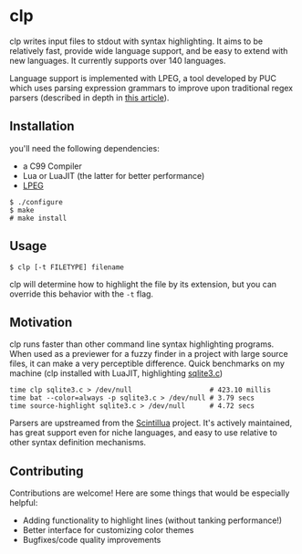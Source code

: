 # clp

clp writes input files to stdout with syntax highlighting.
It aims to be relatively fast, provide wide language support, and be easy
to extend with new languages. It currently supports over 140 languages.

Language support is implemented with LPEG, a tool developed by PUC which uses
parsing expression grammars to improve upon traditional regex parsers
(described in depth in [this article](http://www.inf.puc-rio.br/~roberto/docs/peg.pdf)).

## Installation

you'll need the following dependencies:

- a C99 Compiler
- Lua or LuaJIT (the latter for better performance)
- [LPEG](http://www.inf.puc-rio.br/~roberto/lpeg/)
```
$ ./configure
$ make
# make install
```

## Usage

```
$ clp [-t FILETYPE] filename
```

clp will determine how to highlight the file by its extension, but you can
override this behavior with the `-t` flag.

## Motivation

clp runs faster than other command line syntax highlighting programs. When used
as a previewer for a fuzzy finder in a project with large source files, it can
make a very perceptible difference. Quick benchmarks on my machine (clp
installed with LuaJIT, highlighting
[sqlite3.c](https://fossies.org/linux/sqlite/sqlite3.c))

```
time clp sqlite3.c > /dev/null                   # 423.10 millis
time bat --color=always -p sqlite3.c > /dev/null # 3.79 secs
time source-highlight sqlite3.c > /dev/null      # 4.72 secs
```

Parsers are upstreamed from the
[Scintillua](https://orbitalquark.github.io/scintillua/) project. It's actively
maintained, has great support even for niche languages, and easy to use
relative to other syntax definition mechanisms.

## Contributing

Contributions are welcome! Here are some things that would be especially
helpful:

- Adding functionality to highlight lines (without tanking performance!)
- Better interface for customizing color themes
- Bugfixes/code quality improvements
